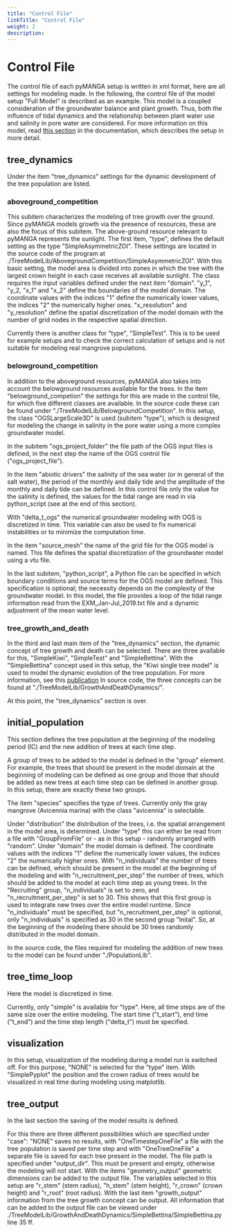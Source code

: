 ```yaml
---
title: "Control File"
linkTitle: "Control File"
weight: 2
description:
---
```


# Control File
The control file of each pyMANGA setup is written in xml format, here are all settings for modeling made.
In the following, the control file of the model setup "Full Model" is described as an example.
This model is a coupled consideration of the groundwater balance and plant growth.
Thus, both the influence of tidal dynamics and the relationship between plant water use and salinity in pore water are considered.
For more information on this model, read <a href="/en/docs/sample_model_exmouth_gulf/">this section</a> in the documentation, which describes the setup in more detail.

## tree_dynamics

Under the item "tree_dynamics" settings for the dynamic development of the tree population are listed.

### aboveground_competition

This subitem characterizes the modeling of tree growth over the ground.
Since pyMANGA models growth via the presence of resources, these are also the focus of this subitem.
The above-ground resource relevant to pyMANGA represents the sunlight. The first item, "type", defines the default setting as the type "SimpleAsymmetricZOI".
These settings are located in the source code of the program at ./TreeModelLib/AbovegroundCompetition/SimpleAsymmetricZOI".
With this basic setting, the model area is divided into zones in which the tree with the largest crown height in each case receives all available sunlight.
The class requires the input variables defined under the next item "domain".
"y_1", "y_2, "x_1" and "x_2" define the boundaries of the model domain.
The coordinate values with the indices "1" define the numerically lower values, the indices "2" the numerically higher ones.
"x_resolution" and "y_resolution" define the spatial discretization of the model domain with the number of grid nodes in the respective spatial direction.

Currently there is another class for "type", "SimpleTest".
This is to be used for example setups and to check the correct calculation of setups and is not suitable for modeling real mangrove populations.

### belowground_competition

In addition to the aboveground resources, pyMANGA also takes into account the belowground resources available for the trees.
In the item "belowground_competion" the settings for this are made in the control file, for which five different classes are available.
In the source code these can be found under "./TreeModelLib/BelowgroundCompetition".
In this setup, the class "OGSLargeScale3D" is used (subitem "type"), which is designed for modeling the change in salinity in the pore water using a more complex groundwater model. 

In the subitem "ogs_project_folder" the file path of the OGS input files is defined, in the next step the name of the OGS control file ("ogs_project_file").

In the item "abiotic drivers" the salinity of the sea water (or in general of the salt water), the period of the monthly and daily tide and the amplitude of the monthly and daily tide can be defined.
In this control file only the value for the salinity is defined, the values for the tidal range are read in via python_script (see at the end of this section).

With "delta_t_ogs" the numerical groundwater modeling with OGS is discretized in time.
This variable can also be used to fix numerical instabilities or to minimize the computation time.

In the item "source_mesh" the name of the grid file for the OGS model is named.
This file defines the spatial discretization of the groundwater model using a vtu file.

In the last subitem, "python_script", a Python file can be specified in which boundary conditions and source terms for the OGS model are defined.
This specification is optional; the necessity depends on the complexity of the groundwater model.
In this model, the file provides a loop of the tidal range information read from the EXM_Jan-Jul_2019.txt file and a dynamic adjustment of the mean water level.

### tree_growth_and_death

In the third and last main item of the "tree_dynamics" section, the dynamic concept of tree growth and death can be selected.
There are three available for this, "SimpleKiwi", "SimpleTest" and "SimpleBettina". With the "SimpleBettina" concept used in this setup, the "Kiwi single tree model" is used to model the dynamic evolution of the tree population.
For more information, see this <a href="https://doi.org/10.1016/j.ecolmodel.2018.10.005"> publication</a> In source code, the three concepts can be found at "./TreeModelLib/GrowthAndDeathDynamics/".

At this point, the "tree_dynamics" section is over.

## initial_population

This section defines the tree population at the beginning of the modeling period (IC) and the new addition of trees at each time step.


A group of trees to be added to the model is defined in the "group" element.
For example, the trees that should be present in the model domain at the beginning of modeling can be defined as one group and those that should be added as new trees at each time step can be defined in another group.
In this setup, there are exactly these two groups.

The item "species" specifies the type of trees.
Currently only the gray mangrove (Avicennia marina) with the class "avicennia" is selectable.

Under "distribution" the distribution of the trees, i.e. the spatial arrangement in the model area, is determined.
Under "type" this can either be read from a file with "GroupFromFile" or - as in this setup - randomly arranged with "random".
Under "domain" the model domain is defined.
The coordinate values with the indices "1" define the numerically lower values, the indices "2" the numerically higher ones.
With "n_individuals" the number of trees can be defined, which should be present in the model at the beginning of the modeling and with "n_recruitment_per_step" the number of trees, which should be added to the model at each time step as young trees.
In the "Recruiting" group, "n_individuals" is set to zero, and "n_recruitment_per_step" is set to 30.
This shows that this first group is used to integrate new trees over the entire model runtime.
Since "n_individuals" must be specified, but "n_recruitment_per_step" is optional, only "n_individuals" is specified as 30 in the second group "Inital".
So, at the beginning of the modeling there should be 30 trees randomly distributed in the model domain.

In the source code, the files required for modeling the addition of new trees to the model can be found under "./PopulationLib".

## tree_time_loop

Here the model is discretized in time.

Currently, only "simple" is available for "type".
Here, all time steps are of the same size over the entire modeling.
The start time ("t_start"), end time ("t_end") and the time step length ("delta_t") must be specified.

## visualization

In this setup, visualization of the modeling during a model run is switched off.
For this purpose, "NONE" is selected for the "type" item.
With "SimplePyplot" the position and the crown radius of trees would be visualized in real time during modeling using matplotlib.

## tree_output

In the last section the saving of the model results is defined.

For this there are three different possibilities which are specified under "case": "NONE" saves no results, with "OneTimestepOneFile" a file with the tree population is saved per time step and with "OneTreeOneFile" a separate file is saved for each tree present in the model.
The file path is specified under "output_dir".
This must be present and empty, otherwise the modeling will not start.
With the items "geometry_output" geometric dimensions can be added to the output file.
The variables selected in this setup are "r_stem" (stem radius), "h_stem" (stem height), "r_crown" (crown height) and "r_root" (root radius).
With the last item "growth_output" information from the tree growth concept can be output.
All information that can be added to the output file can be viewed under ./TreeModelLib/GrowthAndDeathDynamics/SimpleBettina/SimpleBettina.py line 35 ff.
